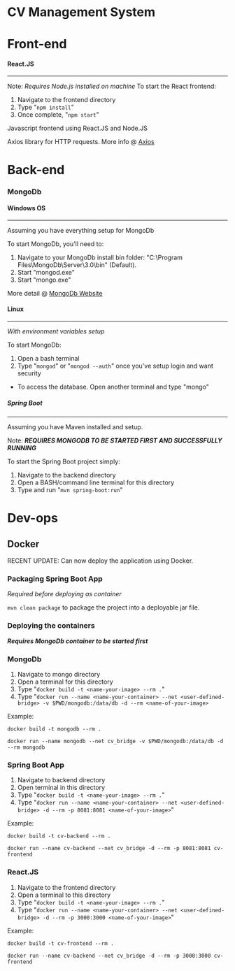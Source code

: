 # CV Management System
  
Front-end
======
#### React.JS
____
Note: _Requires Node.js installed on machine_
To start the React frontend:
1. Navigate to the frontend directory
2. Type "`npm install`"
3. Once complete, "`npm start`"

Javascript frontend using React.JS and Node.JS

Axios library for HTTP requests. More info @ [Axios](https://github.com/axios/axios)


Back-end
======
### MongoDb

#### Windows OS
____
Assuming you have everything setup for MongoDb

To start MongoDb, you'll need to:
1. Navigate to your MongoDb install bin folder: "C:\Program Files\MongoDb\Server\3.0\bin" (Default).
2. Start "mongod.exe"
3. Start "mongo.exe"

More detail @ [MongoDb Website](https://docs.mongodb.com/manual/tutorial/install-mongodb-on-windows/#start-mdb-edition-from-the-command-interpreter)

#### Linux 
___
_With environment variables setup_

To start MongoDb:
1. Open a bash terminal
2. Type "`mongod`" or "`mongod --auth`" once you've setup login and want security
- To access the database. Open another terminal and type "mongo"


##### Spring Boot 
____
Assuming you have Maven installed and setup.

Note: ***REQUIRES MONGODB TO BE STARTED FIRST AND SUCCESSFULLY RUNNING***

To start the Spring Boot project simply:
1. Navigate to the backend directory
2. Open a BASH/command line terminal for this directory
3. Type and run "`mvn spring-boot:run`"

Dev-ops
========

## Docker

RECENT UPDATE:
Can now deploy the application using Docker.

### Packaging Spring Boot App
*_Required before deploying as container_*

`mvn clean package` to package the project into a deployable jar file.

### Deploying the containers 

***Requires MongoDb container to be started first***

### MongoDb
1. Navigate to mongo directory
2. Open a terminal for this directory
3. Type "`docker build -t <name-your-image> --rm .`"
4. Type "`docker run --name <name-your-container> --net <user-defined-bridge> -v $PWD/mongodb:/data/db -d --rm <name-of-your-image>`

Example:

`docker build -t mongodb --rm .`

`docker run --name mongodb --net cv_bridge -v $PWD/mongodb:/data/db -d --rm mongodb`

 ### Spring Boot App
 1. Navigate to backend directory
 2. Open terminal in this directory
 3. Type "`docker build -t <name-your-image> --rm .`"
 4. Type "`docker run --name <name-your-container> --net <user-defined-bridge> -d --rm -p 8081:8081 <name-of-your-image>`"
 
 Example:
 
 `docker build -t cv-backend --rm .`
 
 `docker run --name cv-backend --net cv_bridge -d --rm -p 8081:8081 cv-frontend`
 
 ### React.JS
 1. Navigate to the frontend directory
 2. Open a terminal to this directory
 3. Type "`docker build -t <name-your-image> --rm .`"
 4. Type "`docker run --name <name-your-container> --net <user-defined-bridge> -d --rm -p 3000:3000 <name-of-your-image>`"
 
 Example:
 
 `docker build -t cv-frontend --rm .`
 
 `docker run --name cv-backend --net cv_bridge -d --rm -p 3000:3000 cv-frontend`
